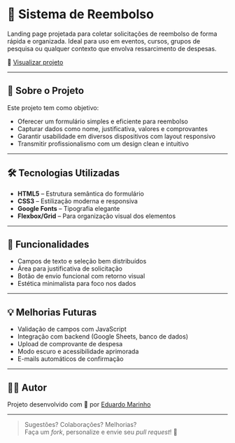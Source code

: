 # 💸 Sistema de Reembolso

Landing page projetada para coletar solicitações de reembolso de forma rápida e organizada. Ideal para uso em eventos, cursos, grupos de pesquisa ou qualquer contexto que envolva ressarcimento de despesas.

🔗 [Visualizar projeto](https://edujmarinho.github.io/Sistema-de-Reembolso/)

---

## 📝 Sobre o Projeto

Este projeto tem como objetivo:
- Oferecer um formulário simples e eficiente para reembolso  
- Capturar dados como nome, justificativa, valores e comprovantes  
- Garantir usabilidade em diversos dispositivos com layout responsivo  
- Transmitir profissionalismo com um design clean e intuitivo

---

## 🛠️ Tecnologias Utilizadas

- **HTML5** – Estrutura semântica do formulário  
- **CSS3** – Estilização moderna e responsiva  
- **Google Fonts** – Tipografia elegante  
- **Flexbox/Grid** – Para organização visual dos elementos  

---

## 🧩 Funcionalidades

- Campos de texto e seleção bem distribuídos  
- Área para justificativa de solicitação  
- Botão de envio funcional com retorno visual  
- Estética minimalista para foco nos dados

---

## 💡 Melhorias Futuras

- Validação de campos com JavaScript  
- Integração com backend (Google Sheets, banco de dados)  
- Upload de comprovante de despesa  
- Modo escuro e acessibilidade aprimorada  
- E-mails automáticos de confirmação

---

## 👨‍💻 Autor

Projeto desenvolvido com 💙 por [Eduardo Marinho](https://github.com/edujmarinho)

---

> Sugestões? Colaborações? Melhorias?  
> Faça um *fork*, personalize e envie seu *pull request*! 🚀  
